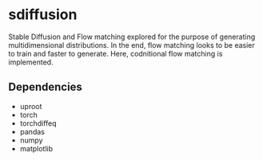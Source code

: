 # sdiffusion
Stable Diffusion and Flow matching explored for the purpose of generating multidimensional distributions.
In the end, flow matching looks to be easier to train and faster to generate. Here, codnitional flow
matching is implemented.

## Dependencies
- uproot
- torch
- torchdiffeq
- pandas
- numpy
- matplotlib
